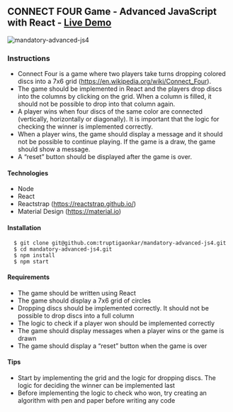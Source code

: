 ## CONNECT FOUR Game - Advanced JavaScript with React - [Live Demo]( https://truptigaonkar.github.io/mandatory-advanced-js4/)
![mandatory-advanced-js4](https://user-images.githubusercontent.com/14937374/79685570-09a8e880-823a-11ea-85c4-00c816549bae.gif)
### Instructions
* Connect Four is a game where two players take turns dropping colored discs into a 7x6 grid (https://en.wikipedia.org/wiki/Connect_Four).
* The game should be implemented in React and the players drop discs into the columns by clicking on the grid. When a column is filled, it should not be possible to drop into that column again.
* A player wins when four discs of the same color are connected (vertically, horizontally or diagonally). It is important that the logic for checking the winner is implemented correctly.
* When a player wins, the game should display a message and it should not be possible to continue
playing. If the game is a draw, the game should show a message.
* A “reset” button should be displayed after the game is over.
#### Technologies
* Node
* React
* Reactstrap (https://reactstrap.github.io/)
* Material Design (https://material.io)
#### Installation
```
  $ git clone git@github.com:truptigaonkar/mandatory-advanced-js4.git
  $ cd mandatory-advanced-js4.git
  $ npm install
  $ npm start
```
#### Requirements
* The game should be written using React
* The game should display a 7x6 grid of circles
* Dropping discs should be implemented correctly. It should not be possible to drop discs into a full column
* The logic to check if a player won should be implemented correctly
* The game should display messages when a player wins or the game is drawn
* The game should display a “reset” button when the game is over
#### Tips
* Start by implementing the grid and the logic for dropping discs. The logic for deciding the winner can be implemented last
* Before implementing the logic to check who won, try creating an algorithm with pen and paper before writing any code 





